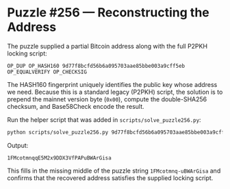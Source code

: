 # Puzzle #256 — Reconstructing the Address

The puzzle supplied a partial Bitcoin address along with the full P2PKH locking
script:

```
OP_DUP OP_HASH160 9d77f8bcfd56b6a095703aae85bbe003a9cff5eb OP_EQUALVERIFY OP_CHECKSIG
```

The HASH160 fingerprint uniquely identifies the public key whose address we
need. Because this is a standard legacy (P2PKH) script, the solution is to
prepend the mainnet version byte (`0x00`), compute the double-SHA256 checksum,
and Base58Check encode the result.

Run the helper script that was added in `scripts/solve_puzzle256.py`:

```bash
python scripts/solve_puzzle256.py 9d77f8bcfd56b6a095703aae85bbe003a9cff5eb
```

Output:

```
1FMcotmnqqE5M2x9DDX3VfPAPuBWArGisa
```

This fills in the missing middle of the puzzle string `1FMcotmnq-uBWArGisa` and
confirms that the recovered address satisfies the supplied locking script.
